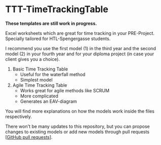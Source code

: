 # TTT-TimeTrackingTable

**These templates are still work in progress.**

Excel worksheets which are great for time tracking in your PRE-Project. Specially tailored for HTL-Spengergasse students.  

I recommend you use the first model (1) in the third year and the second model (2) in your fourth year and for your diploma project (in case your client gives you a choice).

1. Basic Time Tracking Table
    - Useful for the waterfall method
    - Simplest model
2. Agile Time Tracking Table
    - Works great for agile methods like SCRUM
    - More complicated
    - Generates an EAV-diagram

You will find more explanations on how the models work inside the files respectively.

There won't be many updates to this repository, but you can propose changes to existing models or add new models through pull requests [[GitHub pull requests](https://docs.github.com/es/pull-requests/collaborating-with-pull-requests/proposing-changes-to-your-work-with-pull-requests/about-pull-requests)].
